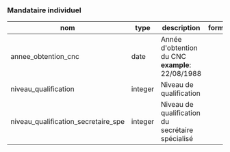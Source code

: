 ### Mandataire individuel

|nom|type|description|format|enum|
|-|-|-|-|-|
|annee_obtention_cnc|date|Année d'obtention du CNC<br>**example**: 22/08/1988|||
|niveau_qualification|integer|Niveau de qualification|||
|niveau_qualification_secretaire_spe|integer|Niveau de qualification du secrétaire spécialisé|||
